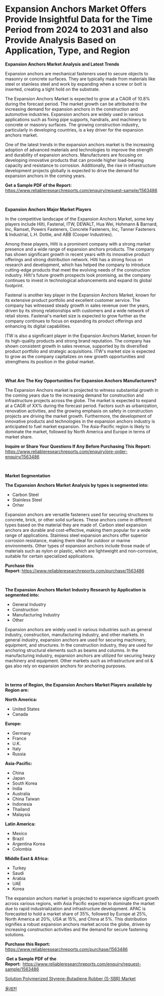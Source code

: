 <p><h1>Expansion Anchors Market Offers Provide Insightful Data for the Time Period from 2024 to 2031 and also Provide Analysis Based on Application, Type, and Region</h1></p><p><strong>Expansion Anchors Market Analysis and Latest Trends</strong></p>
<p><p>Expansion anchors are mechanical fasteners used to secure objects to masonry or concrete surfaces. They are typically made from materials like steel or stainless steel and work by expanding when a screw or bolt is inserted, creating a tight hold on the substrate.</p><p>The Expansion Anchors Market is expected to grow at a CAGR of 10.8% during the forecast period. The market growth can be attributed to the increasing demand for expansion anchors in the construction and automotive industries. Expansion anchors are widely used in various applications such as fixing pipe supports, handrails, and machinery to concrete or masonry surfaces. The growing construction industry, particularly in developing countries, is a key driver for the expansion anchors market.</p><p>One of the latest trends in the expansion anchors market is the increasing adoption of advanced materials and technologies to improve the strength and durability of expansion anchors. Manufacturers are focusing on developing innovative products that can provide higher load-bearing capacity and resistance to corrosion. Additionally, the rise in infrastructure development projects globally is expected to drive the demand for expansion anchors in the coming years.</p></p>
<p><strong>Get a Sample PDF of the Report:&nbsp;</strong> <a href="https://www.reliableresearchreports.com/enquiry/request-sample/1563486">https://www.reliableresearchreports.com/enquiry/request-sample/1563486</a></p>
<p>&nbsp;</p>
<p><strong>Expansion Anchors Major Market Players</strong></p>
<p><p>In the competitive landscape of the Expansion Anchors Market, some key players include Hilti, Fastenal, ITW, DEWALT, Hua Wei, Hohmann & Barnard, Inc, Ramset, Powers Fasteners, Concrete Fasteners, Inc, Tanner Fasteners & Industrial, L.H. Dottie, and ABB (Cooper Industries).</p><p>Among these players, Hilti is a prominent company with a strong market presence and a wide range of expansion anchors products. The company has shown significant growth in recent years with its innovative product offerings and strong distribution network. Hilti has a strong focus on research and development, which has helped the company to introduce cutting-edge products that meet the evolving needs of the construction industry. Hilti's future growth prospects look promising, as the company continues to invest in technological advancements and expand its global footprint.</p><p>Fastenal is another key player in the Expansion Anchors Market, known for its extensive product portfolio and excellent customer service. The company has witnessed steady growth in sales revenue over the years, driven by its strong relationships with customers and a wide network of retail stores. Fastenal's market size is expected to grow further as the company continues to focus on expanding its product offerings and enhancing its digital capabilities.</p><p>ITW is also a significant player in the Expansion Anchors Market, known for its high-quality products and strong brand reputation. The company has shown consistent growth in sales revenue, supported by its diversified product portfolio and strategic acquisitions. ITW's market size is expected to grow as the company capitalizes on new growth opportunities and strengthens its position in the global market.</p></p>
<p>&nbsp;</p>
<p><strong>What Are The Key Opportunities For Expansion Anchors Manufacturers?</strong></p>
<p><p>The Expansion Anchors market is projected to witness substantial growth in the coming years due to the increasing demand for construction and infrastructure projects across the globe. The market is expected to expand at a CAGR of XX% during the forecast period. Factors such as urbanization, renovation activities, and the growing emphasis on safety in construction projects are driving the market growth. Furthermore, the development of innovative products and technologies in the expansion anchors industry is anticipated to fuel market expansion. The Asia-Pacific region is likely to dominate the market, followed by North America and Europe in terms of market share.</p></p>
<p><strong>Inquire or Share Your Questions If Any Before Purchasing This Report:</strong> <a href="https://www.reliableresearchreports.com/enquiry/pre-order-enquiry/1563486">https://www.reliableresearchreports.com/enquiry/pre-order-enquiry/1563486</a></p>
<p>&nbsp;</p>
<p><strong>Market Segmentation</strong></p>
<p><strong>The Expansion Anchors Market Analysis by types is segmented into:</strong></p>
<p><ul><li>Carbon Steel</li><li>Stainless Steel</li><li>Orher</li></ul></p>
<p><p>Expansion anchors are versatile fasteners used for securing structures to concrete, brick, or other solid surfaces. These anchors come in different types based on the material they are made of. Carbon steel expansion anchors are durable and cost-effective, making them popular for a wide range of applications. Stainless steel expansion anchors offer superior corrosion resistance, making them ideal for outdoor or marine environments. Other types of expansion anchors include those made of materials such as nylon or plastic, which are lightweight and non-corrosive, suitable for certain specialized applications.</p></p>
<p><strong>Purchase this Report:&nbsp;</strong><a href="https://www.reliableresearchreports.com/purchase/1563486">https://www.reliableresearchreports.com/purchase/1563486</a></p>
<p>&nbsp;</p>
<p><strong>The Expansion Anchors Market Industry Research by Application is segmented into:</strong></p>
<p><ul><li>General Industry</li><li>Construction</li><li>Manufacturing Industry</li><li>Other</li></ul></p>
<p><p>Expansion anchors are widely used in various industries such as general industry, construction, manufacturing industry, and other markets. In general industry, expansion anchors are used for securing machinery, equipment, and structures. In the construction industry, they are used for anchoring structural elements such as beams and columns. In the manufacturing industry, expansion anchors are utilized for securing heavy machinery and equipment. Other markets such as infrastructure and oil & gas also rely on expansion anchors for anchoring purposes.</p></p>
<p>&nbsp;</p>
<p><strong>In terms of Region, the Expansion Anchors Market Players available by Region are:</strong></p>
<p>
    <p> <strong> North America: </strong>
        <ul>
            <li>United States</li>
            <li>Canada</li>
        </ul>
        </p> 
    <p> <strong> Europe: </strong>
        <ul>
            <li>Germany</li>
            <li>France</li>
            <li>U.K.</li>
            <li>Italy</li>
            <li>Russia</li>
        </ul>
        </p> 
    <p> <strong> Asia-Pacific: </strong>
        <ul>
            <li>China</li>
            <li>Japan</li>
            <li>South Korea</li>
            <li>India</li>
            <li>Australia</li>
            <li>China Taiwan</li>
            <li>Indonesia</li>
            <li>Thailand</li>
            <li>Malaysia</li>
        </ul>
        </p> 
    <p> <strong> Latin America: </strong>
        <ul>
            <li>Mexico</li>
            <li>Brazil</li>
            <li>Argentina Korea</li>
            <li>Colombia</li>
        </ul>
        </p> 
    <p> <strong> Middle East & Africa: </strong>
        <ul>
            <li>Turkey</li>
            <li>Saudi</li>
            <li>Arabia</li>
            <li>UAE</li>
            <li>Korea</li>
        </ul>
    </p>
    </p>
<p><p>The expansion anchors market is projected to experience significant growth across various regions, with Asia Pacific expected to dominate the market due to rapid industrialization and infrastructure development. APAC is forecasted to hold a market share of 35%, followed by Europe at 25%, North America at 20%, USA at 15%, and China at 5%. This distribution signifies a robust expansion anchors market across the globe, driven by increasing construction activities and the demand for secure fastening solutions.</p></p>
<p><strong>Purchase this Report: </strong><a href="https://www.reliableresearchreports.com/purchase/1563486">https://www.reliableresearchreports.com/purchase/1563486</a></p>
<p>&nbsp;<strong>Get a Sample PDF of the Report:&nbsp;&nbsp;</strong><a href="https://www.reliableresearchreports.com/enquiry/request-sample/1563486">https://www.reliableresearchreports.com/enquiry/request-sample/1563486</a></p>
<p><strong></strong></p>
<p><p><a href="https://issuu.com/reportprime-2/docs/solution-polymerized-styrene-butadiene-rubber-s-sb">Solution Polymerized Styrene-Butadiene Rubber (S-SBR) Market</a></p><p><a href="https://medium.com/@antosuigrtley99783676/%EC%98%AC%EB%A0%88%ED%95%80-%EC%8B%9C%EC%9E%A5-%EB%A9%94%ED%8A%B8%EB%A6%AD%EC%8A%A4-%EB%94%94%EC%BD%94%EB%94%A9-%EC%8B%9C%EC%9E%A5-%EC%A0%90%EC%9C%A0%EC%9C%A8-%ED%8A%B8%EB%A0%8C%EB%93%9C-%EB%B0%8F-%EC%84%B1%EC%9E%A5-%ED%8C%A8%ED%84%B4-66f1f0f8a272">올레핀</a></p></p>